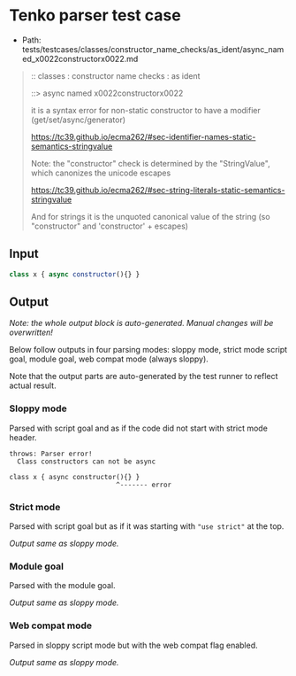 # Tenko parser test case

- Path: tests/testcases/classes/constructor_name_checks/as_ident/async_named_x0022constructorx0022.md

> :: classes : constructor name checks : as ident
>
> ::> async named x0022constructorx0022
>
> it is a syntax error for non-static constructor to have a modifier (get/set/async/generator)
> 
> https://tc39.github.io/ecma262/#sec-identifier-names-static-semantics-stringvalue
> 
> Note: the "constructor" check is determined by the "StringValue", which canonizes the unicode escapes
> 
> https://tc39.github.io/ecma262/#sec-string-literals-static-semantics-stringvalue
> 
> And for strings it is the unquoted canonical value of the string (so "constructor" and 'constructor' + escapes)

## Input

`````js
class x { async constructor(){} }
`````

## Output

_Note: the whole output block is auto-generated. Manual changes will be overwritten!_

Below follow outputs in four parsing modes: sloppy mode, strict mode script goal, module goal, web compat mode (always sloppy).

Note that the output parts are auto-generated by the test runner to reflect actual result.

### Sloppy mode

Parsed with script goal and as if the code did not start with strict mode header.

`````
throws: Parser error!
  Class constructors can not be async

class x { async constructor(){} }
                           ^------- error
`````

### Strict mode

Parsed with script goal but as if it was starting with `"use strict"` at the top.

_Output same as sloppy mode._

### Module goal

Parsed with the module goal.

_Output same as sloppy mode._

### Web compat mode

Parsed in sloppy script mode but with the web compat flag enabled.

_Output same as sloppy mode._
